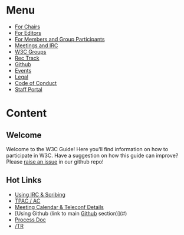 # Menu
* [For Chairs](https://github.com/nrooney/Guide/blob/master/mock/chairs/index.md)
* [For Editors](https://github.com/nrooney/Guide/blob/master/mock/editors/index.md)
* [For Members and Group Participants](#)
* [Meetings and IRC](#)
* [W3C Groups](#)
* [Rec Track](#)
* [Github](#)
* [Events](#)
* [Legal](#)
* [Code of Conduct](#)
* [Staff Portal](#)

# Content
## Welcome
Welcome to the W3C Guide! Here you'll find information on how to participate in W3C. Have a suggestion on how this guide can improve? Please [raise an issue](#) in our github repo!

## Hot Links
* [Using IRC & Scribing](#)
* [TPAC / AC](#)
* [Meeting Calendar & Teleconf Details](#)
* [Using Github (link to main [Github](#github) section)](#)
* [Process Doc](#)
* [/TR](#)

